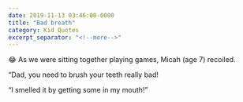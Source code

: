 ```yaml
---
date: 2019-11-13 03:46:00-0000
title: "Bad breath"
category: Kid Quotes
excerpt_separator: "<!--more-->"
---
```


😂 As we were sitting together playing games, Micah (age 7) recoiled.

“Dad, you need to brush your teeth really bad!

“I smelled it by getting some in my mouth!”
<!--more-->